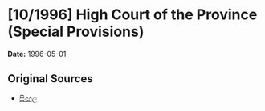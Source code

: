 # [10/1996] High Court of the Province (Special Provisions)

**Date:** 1996-05-01

## Original Sources

- [සිංහල](https://documents.gov.lk/view/acts/1996/5/10-1996_S.pdf)
